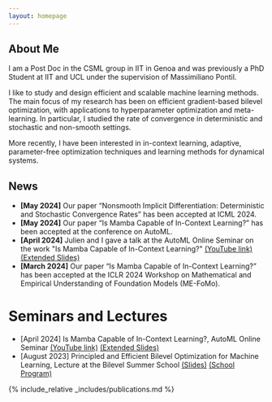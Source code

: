 ```yaml
---
layout: homepage
---
```


## About Me

I am a Post Doc in the CSML group in IIT in Genoa and was previously a PhD Student at IIT and UCL under the supervision of Massimiliano Pontil.

I like to study and design efficient and scalable machine learning methods. 
The main focus of my research has been on efficient gradient-based bilevel optimization, with applications to hyperparameter optimization and meta-learning. In particular, I studied the rate of convergence in deterministic and stochastic and non-smooth settings. 

More recently, I have been interested in in-context learning, adaptive, parameter-free optimization techniques and learning methods for dynamical systems.

<!-- ## Research Interests

- **Computer Vision:** image recognition, image generation, video captioning
- **Machine Learning:** meta-learning, incremental learning, transfer learning -->

## News

- **[May 2024]** Our paper “Nonsmooth Implicit Differentiation: Deterministic and Stochastic Convergence Rates” has been accepted at ICML 2024.
- **[May 2024]** Our paper “Is Mamba Capable of In-Context Learning?” has been accepted at the conference on AutoML.
- **[April 2024]** Julien and I gave a talk at the AutoML Online Seminar on the work "Is Mamba Capable of In-Context Learning?" [(YouTube link)](https://www.youtube.com/watch?v=q5-RPiBP2Bs) [(Extended Slides)](https://docs.google.com/presentation/d/e/2PACX-1vSU577DacRC1VDjMmqmY_JMiATDxc3JRPSgDzrM_QDqf3ZjE64IXcXvBAmHm14TAQXbCtptFsSkokFz/pub?start=false&loop=false&delayms=3000&slide=id.p)
- **[March 2024]** Our paper “Is Mamba Capable of In-Context Learning?” has been accepted at the ICLR 2024 Workshop on Mathematical and Empirical Understanding of Foundation Models (ME-FoMo).

# Seminars and Lectures
- [April 2024] Is Mamba Capable of In-Context Learning?, AutoML Online Seminar [(YouTube link)](https://www.youtube.com/watch?v=q5-RPiBP2Bs) [(Extended Slides)](https://docs.google.com/presentation/d/e/2PACX-1vSU577DacRC1VDjMmqmY_JMiATDxc3JRPSgDzrM_QDqf3ZjE64IXcXvBAmHm14TAQXbCtptFsSkokFz/pub?start=false&loop=false&delayms=3000&slide=id.p)
- [August 2023]  Principled and Efficient Bilevel Optimization for Machine Learning, Lecture at the Bilevel Summer School [(Slides)](assets/files/Bilevel_Summer_School.pdf) [(School Program)](https://www.bilevelconference2023.org/school-program)


{% include_relative _includes/publications.md %}



<!-- {% include_relative _includes/services.md %} -->
